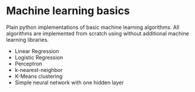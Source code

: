 # Machine learning basics
Plain python implementations of basic machine learning algorithms. All algorithms are implemented from scratch using without additional machine learning libraries.

- Linear Regression
- Logistic Regression
- Perceptron
- k-nearest-neighbor
- K-Means clustering
- Simple neural network with one hidden layer
